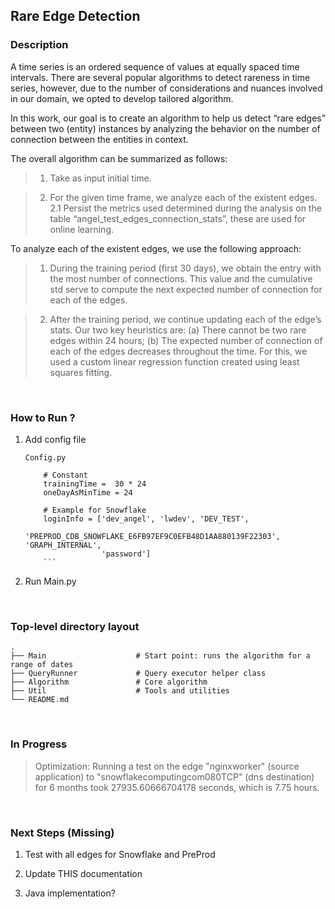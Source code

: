 ## Rare Edge Detection

### Description

A time series is an ordered sequence of values at equally spaced time intervals. There are several popular algorithms to detect rareness in time series, however, due to the number of considerations and nuances involved in our domain, we opted to develop tailored algorithm.

In this work, our goal is to create an algorithm to help us detect “rare edges” between two (entity) instances  by analyzing the behavior on the number of connection between the entities in context.

The overall algorithm can be summarized as follows:

> 1. Take as input initial time. 

> 2. For the given time frame, we analyze each of the existent edges.   
   2.1 Persist the metrics used determined during the analysis on the table “angel_test_edges_connection_stats”, these are used for online learning.


To analyze each of the existent edges, we use the following approach:

> 1. During the training period (first 30 days), we obtain the entry with the most number of connections. This value and the cumulative std serve to compute the next expected number of connection for each of the edges.

> 2. After the training period, we continue updating each of the edge’s stats. Our two key heuristics are: (a) There cannot be two rare edges within 24 hours; (b) The expected number of connection of each of the edges decreases throughout the time. For this, we used a custom linear regression function created using least squares fitting.

<br/>

### How to Run ?

1. Add config file
    ```
    Config.py

        # Constant
        trainingTime =  30 * 24
        oneDayAsMinTime = 24

        # Example for Snowflake
        loginInfo = ['dev_angel', 'lwdev', 'DEV_TEST',
                     'PREPROD_CDB_SNOWFLAKE_E6FB97EF9C0EFB48D1AA880139F22303', 'GRAPH_INTERNAL',
                     'password']
        ```
2. Run Main.py

<br/>

### Top-level directory layout

    .
    ├── Main                    # Start point: runs the algorithm for a range of dates
    ├── QueryRunner             # Query executor helper class
    ├── Algorithm               # Core algorithm
    ├── Util                    # Tools and utilities
    └── README.md
    
    
<br/>

### In Progress

> Optimization: Running a test on the edge "nginxworker" (source application) to "snowflakecomputingcom080TCP" (dns destination) for 6 months took 27935.60666704178 seconds, which is 7.75 hours. 

<br/>

### Next Steps (Missing)

1. Test with all edges for Snowflake and PreProd

2. Update THIS documentation

3. Java implementation?
